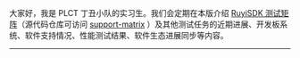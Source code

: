 
大家好，我是 PLCT 丁丑小队的实习生。我们会定期在本版介绍 [RuyiSDK 测试矩阵](https://matrix.ruyisdk.org/)（源代码仓库可访问 [support-matrix](https://github.com/ruyisdk/support-matrix) ）及其他测试任务的近期进展、开发板系统、软件支持情况、性能测试结果、软件生态进展同步等内容。

---
